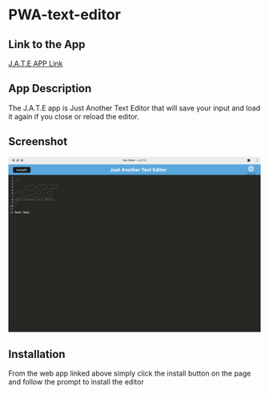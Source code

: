 # PWA-text-editor

## Link to the App
[J.A.T.E APP Link](https://intense-hamlet-96919-954d862a196b.herokuapp.com/)

## App Description

The J.A.T.E app is Just Another Text Editor that will save your input
and load it again if you close or reload the editor.

## Screenshot

![Screenshot](./client/src/images/app-screenshot.png)

## Installation

From the web app linked above simply click the install button on the page and follow the prompt to install the editor

